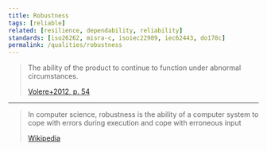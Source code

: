 ```yaml
---
title: Robustness
tags: [reliable]
related: [resilience, dependability, reliability]
standards: [iso26262, misra-c, isoiec22989, iec62443, do178c]
permalink: /qualities/robustness
---
```


> The ability of the product to continue to function under abnormal circumstances.
>
> [Volere+2012, p. 54](/references/#volere)

<hr>

> In computer science, robustness is the ability of a computer system to cope with errors during execution and cope with erroneous input
>
> [Wikipedia](<https://en.wikipedia.org/wiki/Robustness_(computer_science)>)
